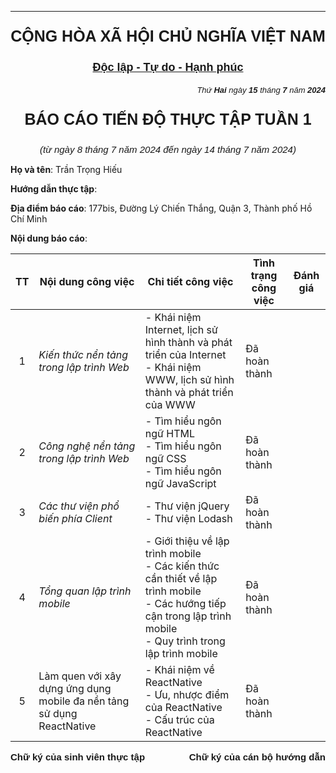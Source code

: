 ---

<p align="center" style="font-family: 'Arial', sans-serif; font-size: 25px; font-weight: 600;">
CỘNG HÒA XÃ HỘI CHỦ NGHĨA VIỆT NAM
</p>

<p align="center" style="font-family: 'Arial', sans-serif; font-size: 18px; font-weight: 600;">
<span style="text-decoration:underline">Độc lập - Tự do - Hạnh phúc</span>
</p>

<p align="right" style="font-family: 'Arial', sans-serif; font-size: 13px; font-weight: 400; font-style: italic">
Thứ <strong>Hai</strong> ngày <strong>15</strong> tháng <strong>7</strong> năm <strong>2024</strong>
</p>

<p align="center" style="font-family: 'Arial', sans-serif; font-size: 25px; font-weight: 600;">
BÁO CÁO TIẾN ĐỘ THỰC TẬP TUẦN 1
</p>

<p align="center" style="font-family: 'Arial', sans-serif; font-size: 15px; font-weight: 400; font-style: italic">
(từ ngày 8 tháng 7 năm 2024 đến ngày 14 tháng 7 năm 2024)
</p>

**Họ và tên**: Trần Trọng Hiếu

**Hướng dẫn thực tập**:

**Địa điểm báo cáo**: 177bis, Đường Lý Chiến Thắng, Quận 3, Thành phố Hồ Chí Minh

**Nội dung báo cáo**:

|  TT   | Nội dung công việc                                                    | Chi tiết công việc                                                                                                                                                           | Tình trạng công việc | Đánh giá |
| :---: | --------------------------------------------------------------------- | ---------------------------------------------------------------------------------------------------------------------------------------------------------------------------- | -------------------- | -------- |
| 1 | _Kiến thức nền tảng trong lập trình Web_| - Khái niệm Internet, lịch sử hình thành và phát triển của Internet   <br> - Khái niệm WWW, lịch sử hình thành và phát triển của WWW| Đã hoàn thành||
| 2 | _Công nghệ nền tảng trong lập trình Web_| - Tìm hiểu ngôn ngữ HTML <br> - Tìm hiểu ngôn ngữ CSS <br> - Tìm hiểu ngôn ngữ JavaScript| Đã hoàn thành||
| 3 | _Các thư viện phổ biến phía Client_| - Thư viện jQuery <br> - Thư viện Lodash| Đã hoàn thành        |          |
|   4   | _Tổng quan lập trình mobile_                                            | - Giới thiệu về lập trình mobile <br> - Các kiến thức cần thiết về lập trình mobile <br> - Các hướng tiếp cận trong lập trình mobile <br> - Quy trình trong lập trình mobile | Đã hoàn thành        |          |
|   5   | Làm quen với xây dựng ứng dụng mobile đa nền tảng sử dụng ReactNative | - Khái niệm về ReactNative <br> - Ưu, nhược điểm của ReactNative <br> - Cấu trúc của ReactNative                                                                             | Đã hoàn thành        |          |

<footer style="display: flex; justify-content: space-between;">
    <span style="font-family: 'Arial', sans-serif; font-size: 15px; font-weight: 600;"">
      Chữ ký của sinh viên thực tập
    </span>
    <span style="font-family: 'Arial', sans-serif; font-size: 15px; font-weight: 600;">
      Chữ ký của cán bộ hướng dẫn
    </span>
</footer>